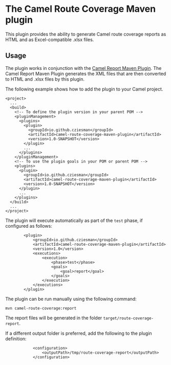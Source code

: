 # The Camel Route Coverage Maven plugin

This plugin provides the ability to generate Camel route coverage reports as HTML and as Excel-compatible .xlsx files.

## Usage

The plugin works in conjunction with the [Camel Report Maven Plugin](https://camel.apache.org/manual/camel-report-maven-plugin.html). The Camel Report Maven Plugin generates the XML files that are then converted to HTML and .xlsx files by this plugin.

The following example shows how to add the plugin to your Camel project.

    <project>
      ...
      <build>
        <!-- To define the plugin version in your parent POM -->
        <pluginManagement>
          <plugins>
            <plugin>
              <groupId>io.github.cziesman</groupId>
              <artifactId>camel-route-coverage-maven-plugin</artifactId>
              <version>1.0-SNAPSHOT</version>
            </plugin>
            ...
          </plugins>
        </pluginManagement>
        <!-- To use the plugin goals in your POM or parent POM -->
        <plugins>
          <plugin>
            <groupId>io.github.cziesman</groupId>
            <artifactId>camel-route-coverage-maven-plugin</artifactId>
            <version>1.0-SNAPSHOT</version>
          </plugin>
          ...
        </plugins>
      </build>
      ...
    </project>

The plugin will execute automatically as part of the `test` phase, if configured as follows:

            <plugin>
                <groupId>io.github.cziesman</groupId>
                <artifactId>camel-route-coverage-maven-plugin</artifactId>
                <version>1.0</version>
                <executions>
                    <execution>
                        <phase>test</phase>
                        <goals>
                            <goal>report</goal>
                        </goals>
                    </execution>
                </executions>
            </plugin>

The plugin can be run manually using the following command:

    mvn camel-route-coverage:report

The report files will be generated in the folder `target/route-coverage-report`.

If a different output folder is preferred, add the following to the plugin definition:

                <configuration>
                    <outputPath>/tmp/route-coverage-report</outputPath>
                </configuration>
